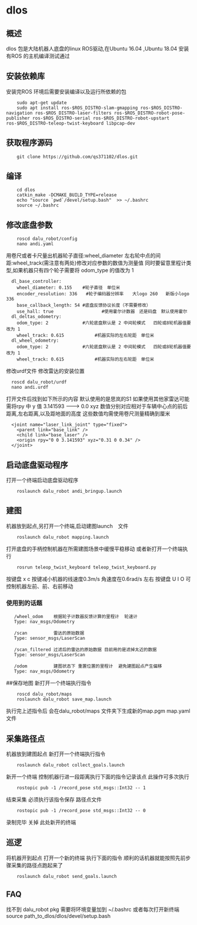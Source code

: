 # dlos 

## 概述
dlos 包是大陆机器人底盘的linux ROS驱动,在Ubuntu 16.04  ,Ubuntu 18.04 安装有ROS 的主机编译测试通过

## 安装依赖库

安装完ROS 环境后需要安装编译以及运行所依赖的包

```
    sudo apt-get update
    sudo apt install ros-$ROS_DISTRO-slam-gmapping ros-$ROS_DISTRO-navigation ros-$ROS_DISTRO-laser-filters ros-$ROS_DISTRO-robot-pose-publisher ros-$ROS_DISTRO-serial ros-$ROS_DISTRO-robot-upstart ros-$ROS_DISTRO-teleop-twist-keyboard libpcap-dev
```
## 获取程序源码

```
    git clone https://github.com/qs371102/dlos.git
```

## 编译

```
    cd dlos
    catkin_make -DCMAKE_BUILD_TYPE=release
    echo "source `pwd`/devel/setup.bash"  >> ~/.bashrc
    source ~/.bashrc
```


## 修改底盘参数
```
    roscd dalu_robot/config
    nano andi.yaml
```
用卷尺或者卡尺量出机器轮子直径:wheel_diameter    左右轮中点的间距:wheel_track(需注意有两处)修改对应参数的数值为测量值
同时要留意里程计类型,如果机器只有四个轮子需要将  odom_type 的值改为 1

```    
  dl_base_controller:
    wheel_diameter: 0.155    #轮子直径　单位米
    encoder_resolution: 336　　#轮子编码器分辨率　　大logo 260   新版小logo 336
    base_callback_length: 54 #底盘反馈协议长度（不需要修改）
    use_hall: true　　　　　　　　　　　#使用霍尔计数器　还是码盘　默认使用霍尔　　　　
  dl_deltas_odometry:
    odom_type: 2             #六轮底盘默认是 2 中间轮模式   四轮或8轮机器值要改为 1
    wheel_track: 0.615　　　　　　　#机器实际的左右轮距　单位米
  dl_wheel_odometry:
    odom_type: 2             #六轮底盘默认是 2 中间轮模式   四轮或8轮机器值要改为 1
    wheel_track: 0.615　　　　　　　#机器实际的左右轮距　单位米
```
修改urdf文件 修改雷达的安装位置

```
  roscd dalu_robot/urdf
  nano andi.urdf
```
打开文件后找到如下所示的内容  默认使用的是思岚的S1 如果使用其他家雷达可能需将rpy 中 y 值 3.141593 ---> 0.0
xyz 数值分别对应相对于车辆中心点的前后距离,左右距离,以及距地面的高度 这些数值均需使用卷尺测量精确到厘米

```
  <joint name="laser_link_joint" type="fixed">
    <parent link="base_link" />
    <child link="base_laser" />
    <origin rpy="0 0 3.141593" xyz="0.31 0 0.34" />
  </joint>
```

## 启动底盘驱动程序
打开一个终端启动底盘驱动程序

```
    roslaunch dalu_robot andi_bringup.launch
```


## 建图
机器放到起点,另打开一个终端,启动建图launch　文件

```
    roslaunch dalu_robot mapping.launch
```

   打开底盘的手柄控制机器在所需建图场景中缓慢平稳移动 或者新打开一个终端执行
   
```
    rosrun teleop_twist_keyboard teleop_twist_keyboard.py

```
  
  按键盘 x  c  按键减小机器的线速度0.3m/s  角速度在0.6rad/s 左右
  按键盘 U    I    O 可控制机器左前、前、右前移动

### 使用到的话题
```
   /wheel_odom    根据轮子计数器反馈计算的里程计  轮速计
   Type: nav_msgs/Odometry
   
   /scan          雷达的原始数据
   Type: sensor_msgs/LaserScan
     
   /scan_filtered 过滤后的雷达的原始数据 目前用的是滤掉太近的数据
   Type: sensor_msgs/LaserScan

   /odom          建图状态下 重置位置的里程计  避免建图起点产生偏移
   Type: nav_msgs/Odometry
```
   
##保存地图
新打开一个终端执行指令
   
```
    roscd dalu_robot/maps
    roslaunch dalu_robot save_map.launch
```
执行完上述指令后  会在dalu_robot/maps 文件夹下生成新的map.pgm  map.yaml文件
   

## 采集路径点

机器放到建图起点 新打开一个终端执行指令

```
    roslaunch dalu_robot collect_goals.launch
```

新开一个终端
控制机器行进一段距离执行下面的指令记录该点  此操作可多次执行

```
    rostopic pub -1 /record_pose std_msgs::Int32 -- 1

```
结束采集 必须执行该指令保存 路径点文件

```
    rostopic pub -1 /record_pose std_msgs::Int32 -- 0
```
录制完毕 关掉 此处新开的终端
 
## 巡逻

将机器开到起点  打开一个新的终端 执行下面的指令  顺利的话机器就能按照先前步骤采集的路径点跑起来了

```
    roslaunch dalu_robot send_goals.launch
```


## FAQ
找不到 dalu_robot pkg
  需要将环境变量加到 ~/.bashrc  或者每次打开新终端 source  path_to_dlos/dlos/devel/setup.bash


